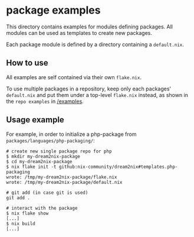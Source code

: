 # package examples

This directory contains examples for modules defining packages.
All modules can be used as templates to create new packages.

Each package module is defined by a directory containing a `default.nix`.

## How to use

All examples are self contained via their own `flake.nix`.

To use multiple packages in a repository, keep only each packages' `default.nix` and put them under a top-level `flake.nix` instead, as shown in the `repo examples` in [/examples](../../examples).

## Usage example

For example, in order to initialize a php-package from `packages/languages/php-packaging/`:

```shellSession
# create new single package repo for php
$ mkdir my-dream2nix-package
$ cd my-dream2nix-package
$ nix flake init -t github:nix-community/dream2nix#templates.php-packaging
wrote: /tmp/my-dream2nix-package/flake.nix
wrote: /tmp/my-dream2nix-package/default.nix

# git add (in case git is used)
git add .

# interact with the package
$ nix flake show
[...]
$ nix build
[...]
```
